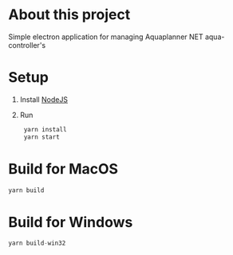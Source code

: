 # About this project
Simple electron application for managing Aquaplanner NET aqua-controller's

# Setup

1. Install [NodeJS](https://nodejs.org/)

2. Run

   ```javascript
    yarn install
    yarn start
   ```

# Build for MacOS 

```javascript
yarn build
```

# Build for Windows

```javascript
yarn build-win32
```
